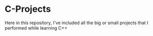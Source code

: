 # C-Projects
Here in this repository, I've included all the big or small projects that I performed while learning C++
